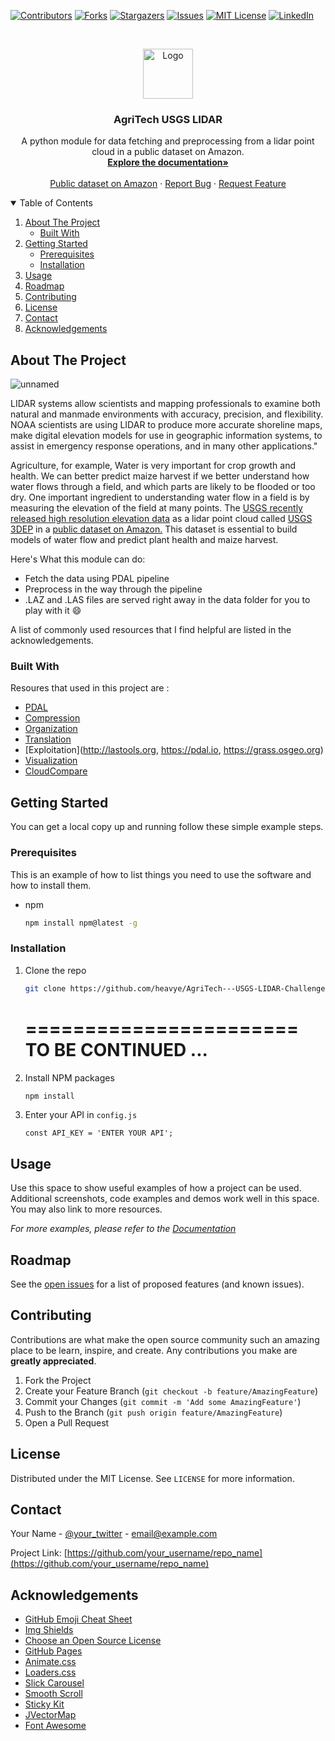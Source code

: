 <!--
*** Thanks for checking out the Best-README-Template. If you have a suggestion
*** that would make this better, please fork the repo and create a pull request
*** or simply open an issue with the tag "enhancement".
*** Thanks again! Now go create something AMAZING! :D
-->



<!-- PROJECT SHIELDS -->
<!--
*** I'm using markdown "reference style" links for readability.
*** Reference links are enclosed in brackets [ ] instead of parentheses ( ).
*** See the bottom of this document for the declaration of the reference variables
*** for contributors-url, forks-url, etc. This is an optional, concise syntax you may use.
*** https://www.markdownguide.org/basic-syntax/#reference-style-links
-->
[![Contributors][contributors-shield]][contributors-url]
[![Forks][forks-shield]][forks-url]
[![Stargazers][stars-shield]][stars-url]
[![Issues][issues-shield]][issues-url]
[![MIT License][license-shield]][license-url]
[![LinkedIn][linkedin-shield]][linkedin-url]



<!-- PROJECT LOGO -->
<br />
<p align="center">
  <a href="https://github.com/heavye/AgriTech---USGS-LIDAR-Challenge">
    <img src="https://user-images.githubusercontent.com/49339609/130367706-8edd52f0-33b1-46de-a656-ed567fdafba4.png" alt="Logo" width="80" height="80">
  </a>

  <h3 align="center">AgriTech USGS LIDAR</h3>

  <p align="center">
    A python module for data fetching and preprocessing from a lidar point cloud in a public dataset on Amazon.
    <br />
    <a href="https://sites.google.com/view/agritech---usgs-lidar/home"><strong>Explore the documentation»</strong></a>
    <br />
    <br />
    <a href="https://registry.opendata.aws/usgs-lidar/">Public dataset on Amazon</a>
    ·
    <a href="https://github.com/heavye/AgriTech---USGS-LIDAR-Challenge/issues">Report Bug</a>
    ·
    <a href="https://github.com/heavye/AgriTech---USGS-LIDAR-Challenge/issues">Request Feature</a>
  </p>
</p>



<!-- TABLE OF CONTENTS -->
<details open="open">
  <summary>Table of Contents</summary>
  <ol>
    <li>
      <a href="#about-the-project">About The Project</a>
      <ul>
        <li><a href="#built-with">Built With</a></li>
      </ul>
    </li>
    <li>
      <a href="#getting-started">Getting Started</a>
      <ul>
        <li><a href="#prerequisites">Prerequisites</a></li>
        <li><a href="#installation">Installation</a></li>
      </ul>
    </li>
    <li><a href="#usage">Usage</a></li>
    <li><a href="#roadmap">Roadmap</a></li>
    <li><a href="#contributing">Contributing</a></li>
    <li><a href="#license">License</a></li>
    <li><a href="#contact">Contact</a></li>
    <li><a href="#acknowledgements">Acknowledgements</a></li>
  </ol>
</details>



<!-- ABOUT THE PROJECT -->
## About The Project

![unnamed](https://user-images.githubusercontent.com/49339609/130367914-2973f6ae-6243-4de7-9ac1-b2be1becba0f.jpg)

LIDAR systems allow scientists and mapping professionals to examine both natural and manmade environments with accuracy, precision, and flexibility. NOAA scientists are using LIDAR to produce more accurate shoreline maps, make digital elevation models for use in geographic information systems, to assist in emergency response operations, and in many other applications."

Agriculture, for example, Water is very important for crop growth and health.  We can better predict maize harvest if we better understand how water flows through a field, and which parts are likely to be flooded or too dry. One important ingredient to understanding water flow in a field is by measuring the elevation of the field at many points. The [USGS recently released high resolution elevation data](https://www.google.com/url?q=https%3A%2F%2Fwww.usgs.gov%2Fnews%2Fusgs-3dep-lidar-point-cloud-now-available-amazon-public-dataset&sa=D&sntz=1&usg=AFQjCNFifksN565iSM_cRehQVpffgMxvQA) as a lidar point cloud called [USGS 3DEP](https://www.google.com/url?q=https%3A%2F%2Fwww.usgs.gov%2Fcore-science-systems%2Fngp%2F3dep&sa=D&sntz=1&usg=AFQjCNGk4PKyPTyW8-1SfC0QV0IbseWoqQ) in a [public dataset on Amazon.](https://www.google.com/url?q=https%3A%2F%2Fregistry.opendata.aws%2Fusgs-lidar%2F&sa=D&sntz=1&usg=AFQjCNGBeJrvSRBkeQjRSyAazn4wvcoXQw) This dataset is essential to build models of water flow and predict plant health and maize harvest. 

Here's What this module can do:
* Fetch the data using PDAL pipeline
* Preprocess in the way through the pipeline
* .LAZ and .LAS files are served right away in the data folder for you to play with it :smile:

A list of commonly used resources that I find helpful are listed in the acknowledgements.

### Built With

Resoures that used in this project are :
* [PDAL](https://pdal.io/)
* [Compression](https://laszip.org)
* [Organization](https://entwine.io)
* [Translation](https://pdal.io)
* [Exploitation](http://lastools.org, https://pdal.io, https://grass.osgeo.org)
* [Visualization](http://potree.org/)
* [CloudCompare](http://plas.io)




<!-- GETTING STARTED -->
## Getting Started

You can get a local copy up and running follow these simple example steps.

### Prerequisites

This is an example of how to list things you need to use the software and how to install them.
* npm
  ```sh
  npm install npm@latest -g
  ```

### Installation

1. Clone the repo
   ```sh
   git clone https://github.com/heavye/AgriTech---USGS-LIDAR-Challenge.git
   ```
   =======================
   TO BE CONTINUED ...
   ======================
3. Install NPM packages
   ```sh
   npm install
   ```
4. Enter your API in `config.js`
   ```JS
   const API_KEY = 'ENTER YOUR API';
   ```



<!-- USAGE EXAMPLES -->
## Usage

Use this space to show useful examples of how a project can be used. Additional screenshots, code examples and demos work well in this space. You may also link to more resources.

_For more examples, please refer to the [Documentation](https://example.com)_



<!-- ROADMAP -->
## Roadmap

See the [open issues](https://github.com/othneildrew/Best-README-Template/issues) for a list of proposed features (and known issues).



<!-- CONTRIBUTING -->
## Contributing

Contributions are what make the open source community such an amazing place to be learn, inspire, and create. Any contributions you make are **greatly appreciated**.

1. Fork the Project
2. Create your Feature Branch (`git checkout -b feature/AmazingFeature`)
3. Commit your Changes (`git commit -m 'Add some AmazingFeature'`)
4. Push to the Branch (`git push origin feature/AmazingFeature`)
5. Open a Pull Request



<!-- LICENSE -->
## License

Distributed under the MIT License. See `LICENSE` for more information.



<!-- CONTACT -->
## Contact

Your Name - [@your_twitter](https://twitter.com/your_username) - email@example.com

Project Link: [https://github.com/your_username/repo_name](https://github.com/your_username/repo_name)



<!-- ACKNOWLEDGEMENTS -->
## Acknowledgements
* [GitHub Emoji Cheat Sheet](https://www.webpagefx.com/tools/emoji-cheat-sheet)
* [Img Shields](https://shields.io)
* [Choose an Open Source License](https://choosealicense.com)
* [GitHub Pages](https://pages.github.com)
* [Animate.css](https://daneden.github.io/animate.css)
* [Loaders.css](https://connoratherton.com/loaders)
* [Slick Carousel](https://kenwheeler.github.io/slick)
* [Smooth Scroll](https://github.com/cferdinandi/smooth-scroll)
* [Sticky Kit](http://leafo.net/sticky-kit)
* [JVectorMap](http://jvectormap.com)
* [Font Awesome](https://fontawesome.com)





<!-- MARKDOWN LINKS & IMAGES -->
<!-- https://www.markdownguide.org/basic-syntax/#reference-style-links -->
[contributors-shield]: https://img.shields.io/github/contributors/othneildrew/Best-README-Template.svg?style=for-the-badge
[contributors-url]: https://github.com/othneildrew/Best-README-Template/graphs/contributors
[forks-shield]: https://img.shields.io/github/forks/othneildrew/Best-README-Template.svg?style=for-the-badge
[forks-url]: https://github.com/othneildrew/Best-README-Template/network/members
[stars-shield]: https://img.shields.io/github/stars/othneildrew/Best-README-Template.svg?style=for-the-badge
[stars-url]: https://github.com/othneildrew/Best-README-Template/stargazers
[issues-shield]: https://img.shields.io/github/issues/othneildrew/Best-README-Template.svg?style=for-the-badge
[issues-url]: https://github.com/othneildrew/Best-README-Template/issues
[license-shield]: https://img.shields.io/github/license/othneildrew/Best-README-Template.svg?style=for-the-badge
[license-url]: https://github.com/othneildrew/Best-README-Template/blob/master/LICENSE.txt
[linkedin-shield]: https://img.shields.io/badge/-LinkedIn-black.svg?style=for-the-badge&logo=linkedin&colorB=555
[linkedin-url]: https://linkedin.com/in/othneildrew
[product-screenshot]: images/screenshot.png
